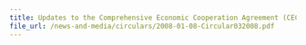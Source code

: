```yaml
---
title: Updates to the Comprehensive Economic Cooperation Agreement (CECA) between The Republic of India and the Republic of Singapore
file_url: /news-and-media/circulars/2008-01-08-Circular032008.pdf
---
```

